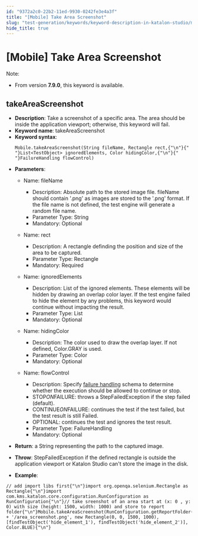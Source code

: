 ```yaml
---
id: "9372a2c0-22b2-11ed-9930-0242fe3e4a3f"
title: "[Mobile] Take Area Screenshot"
slug: "test-generation/keywords/keyword-description-in-katalon-studio/mobile-keywords/mobile-take-area-screenshot"
hide_title: true
---
```


# <a id="id_0" class="anchor_top_offset"/><a id="ariaid-title1" class="anchor_top_offset"/>[Mobile] Take Area Screenshot

                        
<div xmlns="http://www.w3.org/1999/xhtml" className="note note note_note" id="id_0__id"><span className="note__title">Note:</span> 
  <ul className="ul"><li className="li">
      <p className="p">From version <strong className="ph b">7.9.0</strong>, this keyword is available.</p>
    </li></ul>
</div>
        

## <a id="id_0__id_1" class="anchor_top_offset"/>takeAreaScreenshot

                        
<ul xmlns="http://www.w3.org/1999/xhtml" className="ul"><li className="li"> <strong className="ph b">Description</strong>: Take a screenshot of a specific area. The area should be inside the application viewport; otherwise, this keyword will fail.</li><li className="li"> <strong className="ph b">Keyword name</strong>: takeAreaScreenshot</li><li className="li"> <strong className="ph b">Keyword syntax</strong>: <pre className="pre codeblock"><code>Mobile.takeAreaScreenshot(String fileName, Rectangle rect,{"\n"}{"               "}List&lt;TestObject&gt; ignoredElements, Color hidingColor,{"\n"}{"               "}FailureHandling flowControl)</code></pre>   </li><li className="li">     <p className="p"> <strong className="ph b">Parameters</strong>:</p>     <ul className="ul"><li className="li">         <p className="p">Name: fileName</p>         <ul className="ul"><li className="li">Description: Absolute path to the stored image file. fileName should contain '.png' as images are stored to the '.png' format. If the file name is not defined, the test engine will generate a random file name.</li><li className="li">Parameter Type: String</li><li className="li">Mandatory: Optional</li></ul>       </li><li className="li">         <p className="p">Name: rect</p>         <ul className="ul"><li className="li">Description: A rectangle definding the position and size of the area to be captured.</li><li className="li">Parameter Type: Rectangle</li><li className="li">Mandatory: Required</li></ul>       </li><li className="li">         <p className="p">Name: ignoredElements</p>         <ul className="ul"><li className="li">Description: List of the ignored elements. These elements will be hidden by drawing an overlap color layer. If the test engine failed to hide the element by any problems, this keyword would continue without impacting the result.</li><li className="li">Parameter Type: List </li><li className="li">Mandatory: Optional</li></ul>       </li><li className="li">         <p className="p">Name: hidingColor</p>         <ul className="ul"><li className="li">Description: The color used to draw the overlap layer. If not defined, Color.GRAY is used.</li><li className="li">Parameter Type: Color</li><li className="li">Mandatory: Optional</li></ul>       </li><li className="li">         <p className="p">Name: flowControl</p>         <ul className="ul"><li className="li">Description: Specify <a className="xref" href="/docs/test-maintenance/configure-failure-handling-settings-in-katalon-studio">failure handling</a> schema to determine whether the execution should be allowed to continue or stop.</li><li className="li">STOP<em className="ph i">ON</em>FAILURE: throws a StepFailedException if the step failed (default).</li><li className="li">CONTINUE<em className="ph i">ON</em>FAILURE: continues the test if the test failed, but the test result is still Failed.</li><li className="li">OPTIONAL: continues the test and ignores the test result.</li><li className="li">Parameter Type: FailureHandling</li><li className="li">Mandatory: Optional</li></ul>       </li></ul>   </li><li className="li">     <p className="p"> <strong className="ph b">Return</strong>: a String representing the path to the captured image.</p>   </li><li className="li">     <p className="p"> <strong className="ph b">Throw</strong>: StepFailedException if the defined rectangle is outside the application viewport or Katalon Studio can't store the image in the disk.</p>   </li><li className="li">     <p className="p"> <strong className="ph b">Example</strong>:</p>   </li></ul> 
            
<pre xmlns="http://www.w3.org/1999/xhtml" className="pre codeblock"><code>// add import libs first{"\n"}import org.openqa.selenium.Rectangle as Rectangle{"\n"}import com.kms.katalon.core.configuration.RunConfiguration as RunConfiguration{"\n"}// take sreenshot of an area start at (x: 0 , y: 0) with size (height: 1500, width: 1000) and store to report folder{"\n"}Mobile.takeAreaScreenshot(RunConfiguration.getReportFolder() + '/area_screenshot.png', new Rectangle(0, 0, 1500, 1000), [findTestObject('hide_element_1'), findTestObject('hide_element_2')], Color.BLUE){"\n"}</code></pre> 
        
